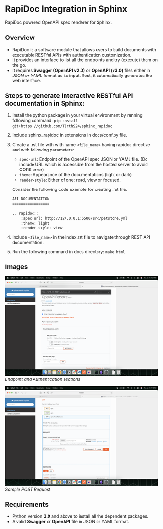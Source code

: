 # RapiDoc Integration in Sphinx
RapiDoc powered OpenAPI spec renderer for Sphinx.

## Overview
- RapiDoc is a software module that allows users to build documents with executable RESTful APIs with authentication customization.
- It provides an interface to list all the endpoints and try (execute) them on the go.
- It requires **Swagger (OpenAPI v2.0)** or **OpenAPI (v3.0)** files either in *JSON or YAML* format as its input. Rest, it automatically generates the web interface.


## Steps to generate Interactive RESTful API documentation in Sphinx:
1. Install the python package in your virtual environment by running following command:
`pip install git+https://github.com/TirthS24/sphinx_rapidoc`
2. Include sphinx_rapidoc in extensions in docs/conf.py file.
3. Create a .rst file with with name `<file_name>` having rapidoc directive and with following parameters:
    - `spec-url`: Endpoint of the OpenAPI spec JSON or YAML file. (Do include URL which is accessible from the hosted server to avoid CORS error)
    - `theme`: Appearance of the documentations (light or dark)
    - `render-style`: Either of one: read, view or focused.

    Consider the following code example for creating .rst file:
    ```
    API DOCUMENTATION
    =================

    .. rapidoc::
        :spec-url: http://127.0.0.1:5500/src/petstore.yml
        :theme: light
        :render-style: view
    ```

4. Include `<file_name>` in the index.rst file to navigate through REST API documentation.
5. Run the following command in docs directory: `make html`

## Images
![Endpoint and Authentication sections](./utils/view.png)
*Endpoint and Authentication sections*

![Sample POST Request](./utils/request.png)
*Sample POST Request*

## Requirements
- Python version **3.9** and above to install all the dependent packages.
- A valid **Swagger** or **OpenAPI** file in JSON or YAML format.